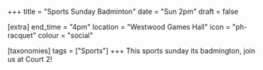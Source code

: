 +++
title = "Sports Sunday Badminton"
date = "Sun 2pm"
draft = false

[extra]
end_time = "4pm"
location = "Westwood Games Hall"
icon = "ph-racquet"
colour = "social"

[taxonomies]
tags = ["Sports"]
+++
This sports sunday its badmington, join us at Court 2!
